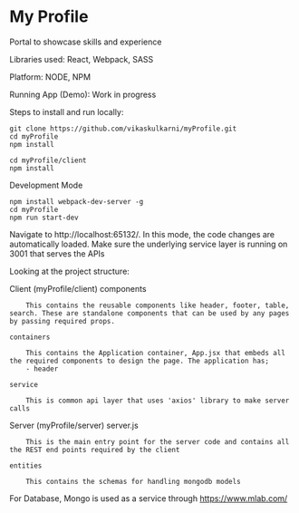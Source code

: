 # My Profile
Portal to showcase skills and experience

Libraries used:
React, Webpack, SASS

Platform:
NODE, NPM

Running App (Demo): Work in progress

Steps to install and run locally:

    git clone https://github.com/vikaskulkarni/myProfile.git
    cd myProfile
    npm install

    cd myProfile/client
    npm install
  
Development Mode

    npm install webpack-dev-server -g
    cd myProfile
    npm run start-dev
  
Navigate to http://localhost:65132/. In this mode, the code changes are automatically loaded. Make sure the underlying service layer is running on 3001 that serves the APIs


Looking at the project structure:

Client (myProfile/client)
    components

        This contains the reusable components like header, footer, table, search. These are standalone components that can be used by any pages by passing required props.

    containers

        This contains the Application container, App.jsx that embeds all the required components to design the page. The application has;
        - header

    service

        This is common api layer that uses 'axios' library to make server calls

Server (myProfile/server)
    server.js

        This is the main entry point for the server code and contains all the REST end points required by the client
        
    entities

        This contains the schemas for handling mongodb models
        
For Database, Mongo is used as a service through https://www.mlab.com/
